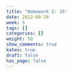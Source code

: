 ```yaml
---
title: "Homework 2: JS"
date: 2022-09-20
week: 5
tags: []
categories: []
weight: 50
show_comments: true
katex: true
draft: false
has_page: false
---
```


<!--more-->
